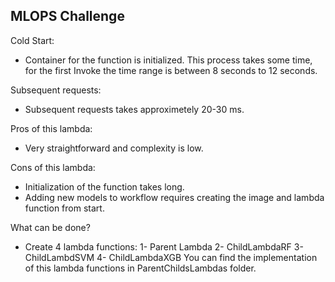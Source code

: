 ## MLOPS Challenge

<p>
Cold Start:
<ul>
    <li>Container for the function is initialized. This process takes some time, for the first Invoke the time range is between 8 seconds to 12 seconds.</li>
</ul>
Subsequent requests:
<ul>
    <li>Subsequent requests takes approximetely 20-30 ms.</li>
</ul>
</p>
<p>
Pros of this lambda:
<ul>
    <li>Very straightforward and complexity is low.</li>
</ul>
Cons of this lambda:
<ul>
    <li>Initialization of the function takes long.</li>
    <li>Adding new models to workflow requires creating the image and lambda function from start.</li>
</ul>
What can be done?
<ul>
    <li>
    Create 4 lambda functions:
    1- Parent Lambda
    2- ChildLambdaRF
    3- ChildLambdSVM
    4- ChildLambdaXGB
    You can find the implementation of this lambda functions in ParentChildsLambdas folder.
    </li>


</ul>
</p>